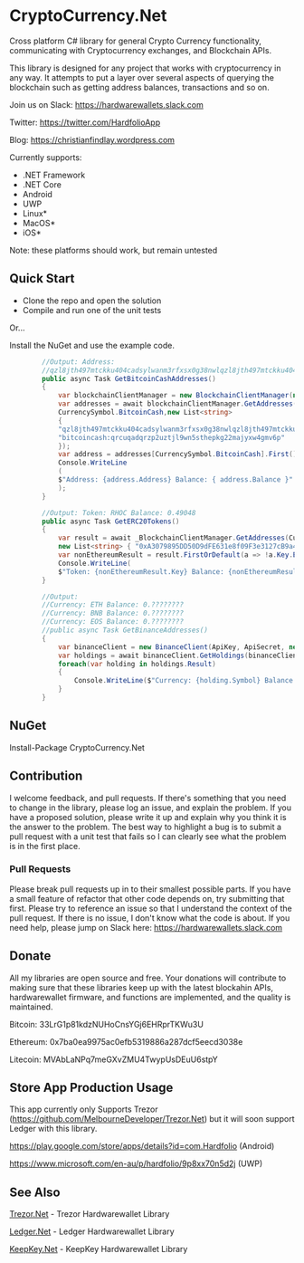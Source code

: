 # CryptoCurrency.Net
Cross platform C# library for general Crypto Currency functionality, communicating with Cryptocurrency exchanges, and Blockchain APIs.

This library is designed for any project that works with cryptocurrency in any way. It attempts to put a layer over several aspects of querying the blockchain such as getting address balances, transactions and so on.

Join us on Slack:
https://hardwarewallets.slack.com

Twitter:
https://twitter.com/HardfolioApp

Blog:
https://christianfindlay.wordpress.com

Currently supports:
* .NET Framework
* .NET Core
* Android
* UWP 
* Linux*
* MacOS*
* iOS*

Note: these platforms should work, but remain untested

## Quick Start

- Clone the repo and open the solution
- Compile and run one of the unit tests

Or...

Install the NuGet and use the example code.

```cs
        //Output: Address: 
        //qzl8jth497mtckku404cadsylwanm3rfxsx0g38nwlqzl8jth497mtckku404cadsylwanm3rfxsx0g38nwl Balance: 0
        public async Task GetBitcoinCashAddresses()
        {
            var blockchainClientManager = new BlockchainClientManager(new RESTClientFactory());
            var addresses = await blockchainClientManager.GetAddresses(
            CurrencySymbol.BitcoinCash,new List<string>
            {
            "qzl8jth497mtckku404cadsylwanm3rfxsx0g38nwlqzl8jth497mtckku404cadsylwanm3rfxsx0g38nwl",
            "bitcoincash:qrcuqadqrzp2uztjl9wn5sthepkg22majyxw4gmv6p"
            });
            var address = addresses[CurrencySymbol.BitcoinCash].First();
            Console.WriteLine
            (
            $"Address: {address.Address} Balance: { address.Balance }"
            );
        }
```


```cs
        //Output: Token: RHOC Balance: 0.49048
        public async Task GetERC20Tokens()
        {
            var result = await _BlockchainClientManager.GetAddresses(CurrencySymbol.Ethereum, 
            new List<string> { "0xA3079895DD50D9dFE631e8f09F3e3127cB9a4970" });
            var nonEthereumResult = result.FirstOrDefault(a => !a.Key.Equals(CurrencySymbol.Ethereum));
            Console.WriteLine(
            $"Token: {nonEthereumResult.Key} Balance: {nonEthereumResult.Value.First().Balance}");
        }
```

```cs
        //Output:
        //Currency: ETH Balance: 0.????????
        //Currency: BNB Balance: 0.????????
        //Currency: EOS Balance: 0.????????
        //public async Task GetBinanceAddresses()
        {
            var binanceClient = new BinanceClient(ApiKey, ApiSecret, new RESTClientFactory());
            var holdings = await binanceClient.GetHoldings(binanceClient);
            foreach(var holding in holdings.Result)
            {
                Console.WriteLine($"Currency: {holding.Symbol} Balance: {holding.HoldingAmount}");
            }
        }
```


## NuGet

Install-Package CryptoCurrency.Net

## Contribution

I welcome feedback, and pull requests. If there's something that you need to change in the library, please log an issue, and explain the problem. If you have a proposed solution, please write it up and explain why you think it is the answer to the problem. The best way to highlight a bug is to submit a pull request with a unit test that fails so I can clearly see what the problem is in the first place.

### Pull Requests

Please break pull requests up in to their smallest possible parts. If you have a small feature of refactor that other code depends on, try submitting that first. Please try to reference an issue so that I understand the context of the pull request. If there is no issue, I don't know what the code is about. If you need help, please jump on Slack here: https://hardwarewallets.slack.com

## Donate

All my libraries are open source and free. Your donations will contribute to making sure that these libraries keep up with the latest blockahin APIs, hardwarewallet firmware, and functions are implemented, and the quality is maintained.

Bitcoin: 33LrG1p81kdzNUHoCnsYGj6EHRprTKWu3U

Ethereum: 0x7ba0ea9975ac0efb5319886a287dcf5eecd3038e

Litecoin: MVAbLaNPq7meGXvZMU4TwypUsDEuU6stpY

## Store App Production Usage

This app currently only Supports Trezor (https://github.com/MelbourneDeveloper/Trezor.Net) but it will soon support Ledger with this library.

https://play.google.com/store/apps/details?id=com.Hardfolio (Android)

https://www.microsoft.com/en-au/p/hardfolio/9p8xx70n5d2j (UWP)

## See Also

[Trezor.Net](https://github.com/MelbourneDeveloper/Trezor.Net) - Trezor Hardwarewallet Library

[Ledger.Net](https://github.com/MelbourneDeveloper/Ledger.Net) - Ledger Hardwarewallet Library

[KeepKey.Net](https://github.com/MelbourneDeveloper/KeepKey.Net) - KeepKey Hardwarewallet Library



